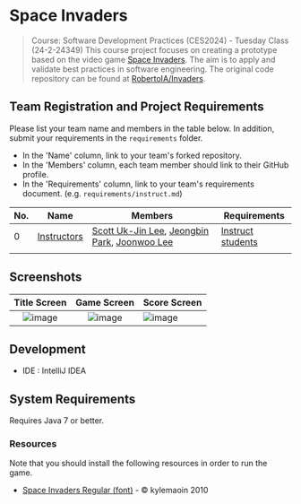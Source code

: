 # Space Invaders

> Course: Software Development Practices (CES2024) - Tuesday Class (24-2-24349)
This course project focuses on creating a prototype based on the video game [Space Invaders](https://en.wikipedia.org/wiki/Space_Invaders). The aim is to apply and validate best practices in software engineering. The original code repository can be found at [RobertoIA/Invaders](https://github.com/RobertoIA/Invaders).

## Team Registration and Project Requirements

Please list your team name and members in the table below. In addition, submit your requirements in the `requirements` folder.

- In the 'Name' column, link to your team's forked repository.
- In the 'Members' column, each team member should link to their GitHub profile.
- In the 'Requirements' column, link to your team's requirements document. (e.g. `requirements/instruct.md`)

| No. | Name                                | Members                                                                                                                                                                              | Requirements      |
|-----|-------------------------------------|--------------------------------------------------------------------------------------------------------------------------------------------------------------------------------------|-------------------|
| 0   | [Instructors](https://github.com/PurpleBananass/Invaders-SDP) | [Scott Uk-Jin Lee](https://github.com/scottukjinlee/scottukjinlee), [Jeongbin Park](https://github.com/dev-jjjjjeong-bin/dev-jjjjjeong-bin), [Joonwoo Lee](https://github.com/PurpleBananass/PurpleBananass) | [Instruct students](requirements/instruct.md) |
|     |                                     |                                                                                                                                                                                      |                   |


## Screenshots

Title Screen               |  Game Screen              | Score Screen
:-------------------------:|:-------------------------:|:---------
![image](https://user-images.githubusercontent.com/69495129/136980139-7ad6adab-3f11-4711-b0a6-341080aa3361.png)   |  ![image](https://user-images.githubusercontent.com/69495129/136980236-c5d9ef85-f09a-47a7-b9d9-948f7b624002.png)|![image](https://user-images.githubusercontent.com/69495129/136980681-93dcadaf-08cb-48d8-90c9-68c651a115c9.png)


## Development

- IDE : IntelliJ IDEA

## System Requirements
Requires Java 7 or better.

### Resources

Note that you should install the following resources in order to run the game.


- [Space Invaders Regular (font)](http://www.fonts2u.com/space-invaders-regular.font) - &copy; kylemaoin 2010
